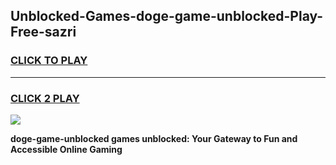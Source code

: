 
## Unblocked-Games-doge-game-unblocked-Play-Free-sazri
<h3>
<a href="https://premium76.site?title=doge-game-unblocked&ref=18A">CLICK TO PLAY</a></h3>
<hr>

<h3>
<a href="https://premium76.site?title=doge-game-unblocked&ref=18A">CLICK 2 PLAY</a>
  
</h3>

<a href="https://premium76.site?title=doge-game-unblocked&ref=18A"><img src="https://clearcache.store/games.png"></a>


**doge-game-unblocked games unblocked: Your Gateway to Fun and Accessible Online Gaming**
